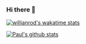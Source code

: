 ### Hi there 👋

<!--
**wuyongf/wuyongf** is a ✨ _special_ ✨ repository because its `README.md` (this file) appears on your GitHub profile.

Here are some ideas to get you started:

- 🔭 I’m currently working on ...
- 🌱 I’m currently learning ...
- 👯 I’m looking to collaborate on ...
- 🤔 I’m looking for help with ...
- 💬 Ask me about ...
- 📫 How to reach me: ...
- 😄 Pronouns: ...
- ⚡ Fun fact: ...
-->

[![willianrod's wakatime stats](https://github-readme-stats.vercel.app/api/wakatime?username=wuyongf)](https://github.com/anuraghazra/github-readme-stats)

[![Paul's github stats](https://github-readme-stats.vercel.app/api?username=wuyongf&theme=onedark&show_icons=true)](https://github.com/anuraghazra/github-readme-stats)
